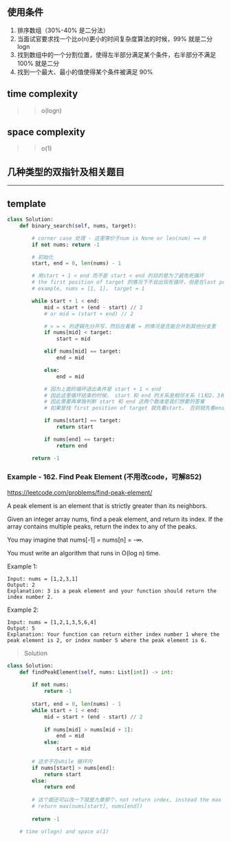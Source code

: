 ## 使用条件
1. 排序数组（30%-40% 是二分法）
2. 当面试官要求找一个比o(n)更小的时间复杂度算法的时候，99% 就是二分logn
3. 找到数组中的一个分割位置，使得左半部分满足某个条件，右半部分不满足 100% 就是二分
4. 找到一个最大、最小的值使得某个条件被满足 90% 

## time complexity
>> o(logn)
## space complexity
>> o(1)

## 几种类型的双指针及相关题目


--- 
## template 

```python
class Solution:
    def binary_search(self, nums, target):

        # corner case 处理 - 这里等价于num is None or len(num) == 0
        if not nums: return -1 

        # 初始化
        start, end = 0, len(nums) - 1

        # 用start + 1 < end 而不是 start < end 的目的是为了避免死循环
        # the first position of target 的情况下不会出现死循环，但是在last position of target 的情况下会出现死循环
        # example, nums = [1, 1]， target = 1 

        while start + 1 < end:
            mid = start + (end - start) // 2 
            # or mid = (start + end) // 2

            # > = < 的逻辑先分开写，然后在看看 = 的情况是否能合并到其他分支里
            if nums[mid] < target: 
                start = mid 

            elif nums[mid] == target:
                end = mid 

            else: 
                end = mid 

            # 因为上面的循环退出条件是 start + 1 < end 
            # 因此这里循环结束的时候， start 和 end 的关系是相邻关系 (1和2，3和4 这种)
            # 因此需要再单独判断 start 和 end 这两个数谁是我们想要的答案
            # 如果是找 first position of target 就先看start， 否则就先看end 

            if nums[start] == target:
                return start 

            if nums[end] == target: 
                return end 

        return -1 

```


### Example - 162. Find Peak Element  (不用改code，可解852)
https://leetcode.com/problems/find-peak-element/ 

A peak element is an element that is strictly greater than its neighbors.

Given an integer array nums, find a peak element, and return its index. If the array contains multiple peaks, return the index to any of the peaks.

You may imagine that nums[-1] = nums[n] = -∞.

You must write an algorithm that runs in O(log n) time.


Example 1:
```
Input: nums = [1,2,3,1]
Output: 2
Explanation: 3 is a peak element and your function should return the index number 2.
```
Example 2:
```
Input: nums = [1,2,1,3,5,6,4]
Output: 5
Explanation: Your function can return either index number 1 where the peak element is 2, or index number 5 where the peak element is 6.
```

>Solution 
```python
class Solution:
    def findPeakElement(self, nums: List[int]) -> int:
        
        if not nums:
            return -1
        
        start, end = 0, len(nums) - 1
        while start + 1 < end:
            mid = start + (end - start) // 2
            
            if nums[mid] > nums[mid + 1]:
                end = mid 
            else:
                start = mid 
               
        # 这步不在while 循环内
        if nums[start] > nums[end]:
            return start 
        else:
            return end
        
        # 这个题还可以改一下就是九章那个，not return index, instead the max number
        # return max(nums[start], nums[end])
            
        return -1 

    # time o(logn) and space o(1) 
```



